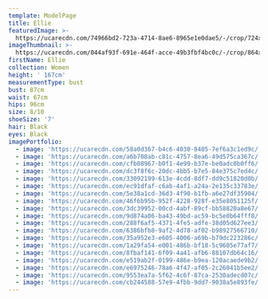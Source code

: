 ```yaml
---
template: ModelPage
title: Ellie
featuredImage: >-
  https://ucarecdn.com/74966bd2-723a-4714-8ae6-8965e1e0dae5/-/crop/724x448/0,7/-/preview/
imageThumbnail: >-
  https://ucarecdn.com/044af93f-691e-464f-acce-49b3fbf4bc0c/-/crop/864x1079/50,195/-/preview/
firstName: Ellie
collection: Women
height: ' 167cm'
measurementType: bust
bust: 87cm
waist: 67cm
hips: 96cm
size: 8/10
shoeSize: '7'
hair: Black
eyes: Black
imagePortfolio:
  - image: 'https://ucarecdn.com/58a0d367-b4c6-4030-8405-7ef6a3c1ed9c/'
  - image: 'https://ucarecdn.com/a6b708ab-c81c-4757-8ea6-49d575ca367c/'
  - image: 'https://ucarecdn.com/cfb08967-b0f1-4e99-b37e-be0adc0b0ff6/'
  - image: 'https://ucarecdn.com/dc3f8f6c-20dc-4bb5-b7e5-84e375c7ed4c/'
  - image: 'https://ucarecdn.com/33092199-613e-4cdd-8df7-dd9c51820d0b/'
  - image: 'https://ucarecdn.com/ec91dfaf-c6ab-4af1-a24a-2e135c33783e/'
  - image: 'https://ucarecdn.com/5e38a1cd-36d3-4f90-b1fb-a6e27df35904/'
  - image: 'https://ucarecdn.com/46f6b95b-952f-4228-928f-e35e8051125f/'
  - image: 'https://ucarecdn.com/3dc39952-00cd-4abf-89cf-bb58820a8e67/'
  - image: 'https://ucarecdn.com/9d874a06-ba43-49bd-ac59-bc5e0b64fff8/'
  - image: 'https://ucarecdn.com/288f6af5-4371-4fe5-adfe-38d05d627ee3/'
  - image: 'https://ucarecdn.com/6386bfb8-9af2-4d78-af02-b98927566710/'
  - image: 'https://ucarecdn.com/35a952e3-e605-4006-a69b-b79dc223286c/'
  - image: 'https://ucarecdn.com/1a29fa54-e001-486b-bf18-5c9605e77af7/'
  - image: 'https://ucarecdn.com/8fbaf141-6f09-4a41-afb6-88107db64c16/'
  - image: 'https://ucarecdn.com/e519ab2f-0199-486e-b9ea-120acaede9b2/'
  - image: 'https://ucarecdn.com/e6975246-78a6-4f47-af05-2c26041b5ee2/'
  - image: 'https://ucarecdn.com/9553ea7a-5f62-4c6f-87ca-2530adecd07c/'
  - image: 'https://ucarecdn.com/cb244588-57e9-4fbb-9dd7-9038a5e893fe/'
---
```


